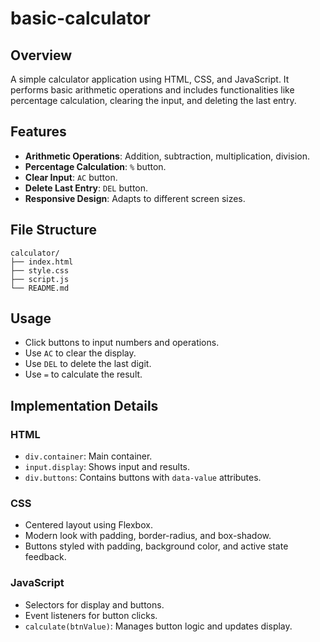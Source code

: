 # basic-calculator

## Overview
A simple calculator application using HTML, CSS, and JavaScript. It performs basic arithmetic operations and includes functionalities like percentage calculation, clearing the input, and deleting the last entry.


## Features
- **Arithmetic Operations**: Addition, subtraction, multiplication, division.
- **Percentage Calculation**: `%` button.
- **Clear Input**: `AC` button.
- **Delete Last Entry**: `DEL` button.
- **Responsive Design**: Adapts to different screen sizes.

## File Structure
```
calculator/
├── index.html
├── style.css
├── script.js
└── README.md
```

## Usage
- Click buttons to input numbers and operations.
- Use `AC` to clear the display.
- Use `DEL` to delete the last digit.
- Use `=` to calculate the result.

## Implementation Details

### HTML
- `div.container`: Main container.
- `input.display`: Shows input and results.
- `div.buttons`: Contains buttons with `data-value` attributes.

### CSS
- Centered layout using Flexbox.
- Modern look with padding, border-radius, and box-shadow.
- Buttons styled with padding, background color, and active state feedback.

### JavaScript
- Selectors for display and buttons.
- Event listeners for button clicks.
- `calculate(btnValue)`: Manages button logic and updates display.
